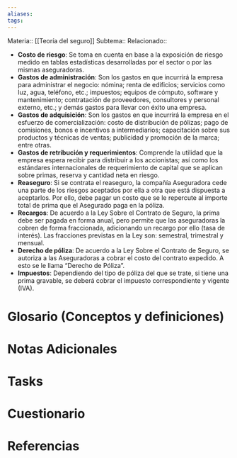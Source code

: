 ```yaml
---
aliases: 
tags:
---
```

Materia:: [[Teoría del seguro]]
Subtema:: 
Relacionado:: 

- **Costo de riesgo**: Se toma en cuenta en base a la exposición de riesgo medido en tablas estadísticas desarrolladas por el sector o por las mismas aseguradoras.
- **Gastos de administración**: Son los gastos en que incurrirá la empresa para administrar el negocio: nómina; renta de edificios; servicios como luz, agua, teléfono, etc.; impuestos; equipos de cómputo, software y mantenimiento; contratación de proveedores, consultores y personal externo, etc.; y demás gastos para llevar con éxito una empresa.
- **Gastos de adquisición**: Son los gastos en que incurrirá la empresa en el esfuerzo de
comercialización: costo de distribución de pólizas; pago de comisiones, bonos e incentivos a intermediarios; capacitación sobre sus productos y técnicas de ventas; publicidad y promoción de la marca; entre otras.
- **Gastos de retribución y requerimientos**: Comprende la utilidad que la empresa espera recibir para distribuir a los accionistas; así como los estándares internacionales de requerimiento de capital que se aplican sobre primas, reserva y cantidad neta en riesgo.
- **Reaseguro**: Si se contrata el reaseguro, la compañía Aseguradora cede una parte de los riesgos aceptados por ella a otra que está dispuesta a aceptarlos. Por ello, debe pagar un costo que se le repercute al importe total de prima que el Asegurado paga en la póliza.
-  **Recargos**: De acuerdo a la Ley Sobre el Contrato de Seguro, la prima debe ser pagada en forma anual, pero permite que las aseguradoras la cobren de forma fraccionada, adicionando un recargo por ello (tasa de interés). Las fracciones previstas en la Ley son: semestral, trimestral y mensual.
- **Derecho de póliza**: De acuerdo a la Ley Sobre el Contrato de Seguro, se autoriza a las Aseguradoras a cobrar el costo del contrato expedido. A esto se le llama “Derecho de Póliza”.
- **Impuestos**: Dependiendo del tipo de póliza del que se trate, si tiene una prima gravable, se deberá cobrar el impuesto correspondiente y vigente (IVA).
# Glosario (Conceptos y definiciones)

# Notas Adicionales

# Tasks

# Cuestionario

# Referencias 
